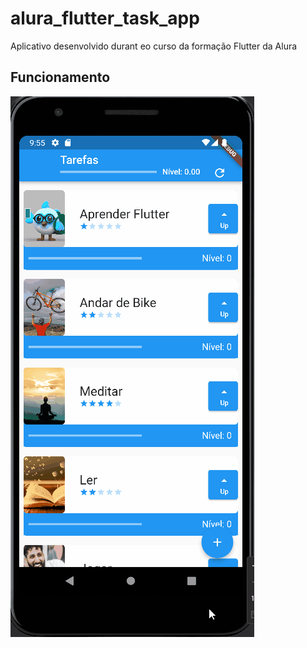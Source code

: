 # alura_flutter_task_app

Aplicativo desenvolvido durant eo curso da formação Flutter da Alura

## Funcionamento

![Animação](https://github.com/rodolfoplondero/alura-flutter-task-app/blob/main/Anima%C3%A7%C3%A3o.gif)
